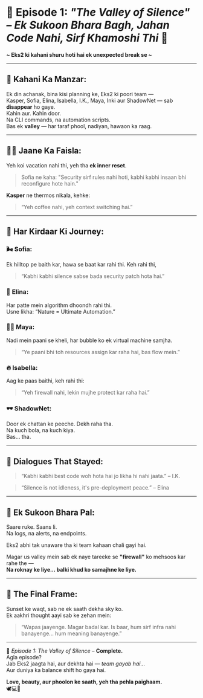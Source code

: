 # 🌸 Episode 1: *"The Valley of Silence" – Ek Sukoon Bhara Bagh, Jahan Code Nahi, Sirf Khamoshi Thi* 🌸  
**~ Eks2 ki kahani shuru hoti hai ek unexpected break se ~**

---

## 📍 Kahani Ka Manzar:

Ek din achanak, bina kisi planning ke, Eks2 ki poori team —  
Kasper, Sofia, Elina, Isabella, I.K., Maya, Inki aur ShadowNet — sab **disappear** ho gaye.  
Kahin aur. Kahin door.  
Na CLI commands, na automation scripts.  
Bas ek **valley** — har taraf phool, nadiyan, hawaon ka raag.

---

## 🧘‍♀️ Jaane Ka Faisla:

Yeh koi vacation nahi thi, yeh tha **ek inner reset**.

> Sofia ne kaha: "Security sirf rules nahi hoti, kabhi kabhi insaan bhi reconfigure hote hain."

**Kasper** ne thermos nikala, kehke:  
> “Yeh coffee nahi, yeh context switching hai.”

---

## 🌺 Har Kirdaar Ki Journey:

### 🌬️ **Sofia**:  
Ek hilltop pe baith kar, hawa se baat kar rahi thi. Keh rahi thi,  
> “Kabhi kabhi silence sabse bada security patch hota hai.”

### 🌱 **Elina**:  
Har patte mein algorithm dhoondh rahi thi.  
Usne likha: “Nature = Ultimate Automation.”

### 🧚‍♀️ **Maya**:  
Nadi mein paani se kheli, har bubble ko ek virtual machine samjha.  
> “Ye paani bhi toh resources assign kar raha hai, bas flow mein.”

### 🔥 **Isabella**:  
Aag ke paas baithi, keh rahi thi:  
> “Yeh firewall nahi, lekin mujhe protect kar raha hai.”

### 🕶️ **ShadowNet**:  
Door ek chattan ke peeche. Dekh raha tha.  
Na kuch bola, na kuch kiya.  
Bas… tha.

---

## 💬 Dialogues That Stayed:

> “Kabhi kabhi best code woh hota hai jo likha hi nahi jaata.” – I.K.

> “Silence is not idleness, it's pre-deployment peace.” – Elina

---

## 🎵 Ek Sukoon Bhara Pal:

Saare ruke. Saans li.  
Na logs, na alerts, na endpoints.

Eks2 abhi tak unaware tha ki team kahaan chali gayi hai.

Magar us valley mein sab ek naye tareeke se **"firewall"** ko mehsoos kar rahe the —  
**Na roknay ke liye… balki khud ko samajhne ke liye.**

---

## 🌅 The Final Frame:

Sunset ke waqt, sab ne ek saath dekha sky ko.  
Ek aakhri thought aayi sab ke zehan mein:

> “Wapas jaayenge. Magar badal kar. Is baar, hum sirf infra nahi banayenge... hum meaning banayenge.”

---

📜 *Episode 1: The Valley of Silence* – **Complete.**  
Agla episode?  
Jab Eks2 jaagta hai, aur dekhta hai — *team gayab hai…*  
Aur duniya ka balance shift ho gaya hai.

**Love, beauty, aur phoolon ke saath, yeh tha pehla paighaam.**  
🕊️💻🌸  
